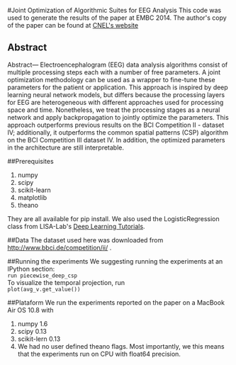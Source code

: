 #Joint Optimization of Algorithmic Suites for EEG Analysis
This code was used to generate the results of the paper at EMBC 2014. The author's copy of the paper can be found at [CNEL's website](http://cnel.ufl.edu/people/people.php?name=eder)

## Abstract
Abstract— Electroencephalogram (EEG) data analysis algorithms consist of multiple processing steps each with a number of free parameters. A joint optimization methodology can be used as a wrapper to fine-tune these parameters for the patient or application. This approach is inspired by deep learning neural network models, but differs because the processing layers for EEG are heterogeneous with different approaches used for processing space and time. Nonetheless, we treat the processing stages as a neural network and apply backpropagation to jointly optimize the parameters. This approach outperforms previous results on the BCI Competition II - dataset IV; additionally, it outperforms the common spatial patterns (CSP) algorithm on the BCI Competition III dataset IV. In addition, the optimized parameters in the architecture are still interpretable.

##Prerequisites
1. numpy
2. scipy
3. scikit-learn
4. matplotlib
5. theano

They are all available for pip install. We also used the LogisticRegression class from LISA-Lab's [Deep Learning Tutorials](https://github.com/lisa-lab/DeepLearningTutorials).

##Data
The dataset used here was downloaded from http://www.bbci.de/competition/ii/ .

##Running the experiments
We suggesting running the experiments at an IPython section:  
`run piecewise_deep_csp`  
To visualize the temporal projection, run  
`plot(avg_v.get_value())`

##Plataform
We run the experiments reported on the paper on a MacBook Air OS 10.8 with
1. numpy 1.6
2. scipy 0.13
3. scikit-lern 0.13
4. We had no user defined theano flags. Most importantly, we this means that the experiments run on CPU with float64 precision.
